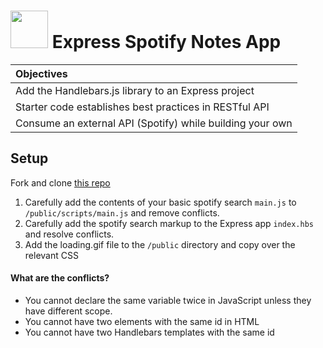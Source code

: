 # <img src="https://cloud.githubusercontent.com/assets/7833470/10899314/63829980-8188-11e5-8cdd-4ded5bcb6e36.png" height="60"> Express Spotify Notes App


| Objectives |
| :--- |
| Add the Handlebars.js library to an Express project |
| Starter code establishes best practices in RESTful API |
| Consume an external API (Spotify) while building your own |

## Setup

Fork and clone [this repo](https://github.com/sf-wdi-26/express-spotify-search)

1. Carefully add the contents of your basic spotify search `main.js` to `/public/scripts/main.js` and remove conflicts.
2. Carefully add the spotify search markup to the Express app `index.hbs` and resolve conflicts.
3. Add the loading.gif file to the `/public` directory and copy over the relevant CSS

#### What are the conflicts?

* You cannot declare the same variable twice in JavaScript unless they have different scope.
* You cannot have two elements with the same id in HTML
* You cannot have two Handlebars templates with the same id

